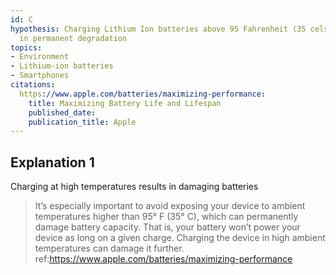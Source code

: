 ```yaml
---
id: C
hypothesis: Charging Lithium Ion batteries above 95 Fahrenheit (35 celsius) can result
  in permanent degradation
topics:
- Environment
- Lithium-ion batteries
- Smartphones
citations:
  https://www.apple.com/batteries/maximizing-performance:
    title: Maximizing Battery Life and Lifespan
    published_date: 
    publication_title: Apple
---
```

## Explanation 1

Charging at high temperatures results in damaging batteries

> It’s especially important to avoid exposing your device to ambient temperatures higher than 95° F (35° C), which can permanently damage battery capacity. That is, your battery won’t power your device as long on a given charge. Charging the device in high ambient temperatures can damage it further.
> ref:https://www.apple.com/batteries/maximizing-performance
